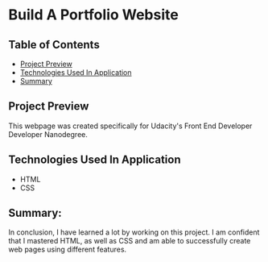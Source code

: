 # Build A Portfolio Website

## Table of Contents

* [Project Preview](#Project-Preview)
* [Technologies Used In Application](#Technologies-Used-In-Application)
* [Summary](#Summary)


## Project Preview
This webpage was created specifically for Udacity's Front End Developer Developer Nanodegree.


## Technologies Used In Application
* HTML
* CSS


## Summary:
In conclusion, I have learned a lot by working on this project. I am confident that I mastered HTML, as well as CSS and am able to successfully create web pages using different features.
